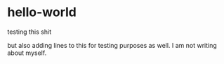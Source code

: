 # hello-world
testing this shit

but also adding lines to this for testing purposes as well. I am not writing about myself.
